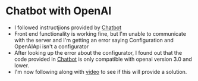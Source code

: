 # Chatbot with OpenAI
* I followed instructjions provided by [Chatbot](https://www.freecodecamp.org/news/how-to-create-a-chatbot-with-the-chatgpt-api/)
* Front end functionality is working fine, but I'm unable to communicate with the server and I'm getting an error saying Configuration and OpenAIApi isn't a configurator
* After looking up the error about the configurator, I found out that the code provided in [Chatbot](https://www.freecodecamp.org/news/how-to-create-a-chatbot-with-the-chatgpt-api/) is only compatible with openai version 3.0 and lower.
* I'm now following along with [video](https://www.youtube.com/watch?v=bmaMQ4Ph6hU) to see if this will provide a solution.
